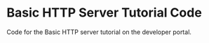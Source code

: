 # Basic HTTP Server Tutorial Code

Code for the Basic HTTP server tutorial on the developer portal.


